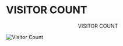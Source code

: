  # VISITOR COUNT
 <p align="center">VISITOR COUNT</p>

![Visitor Count](https://profile-counter.glitch.me/dheerajmantha/count.svg)
